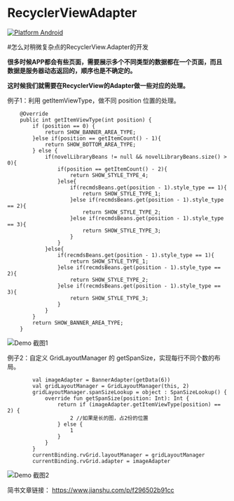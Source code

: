 # RecyclerViewAdapter
[![Platform Android](https://img.shields.io/badge/platform-Android-brightgreen)](https://developer.android.com/)

#怎么对稍微复杂点的RecyclerView.Adapter的开发

**很多时候APP都会有些页面，需要展示多个不同类型的数据都在一个页面，而且数据是服务器动态返回的，顺序也是不确定的。**

**这时候我们就需要在RecyclerView的Adapter做一些对应的处理。**

例子1：利用 getItemViewType，做不同 position 位置的处理。
```
    @Override
    public int getItemViewType(int position) {
        if (position == 0) {
            return SHOW_BANNER_AREA_TYPE;
        }else if(position == getItemCount() - 1){
            return SHOW_BOTTOM_AREA_TYPE;
        } else {
            if(novelLibraryBeans != null && novelLibraryBeans.size() > 0){
                if(position == getItemCount() - 2){
                    return SHOW_STYLE_TYPE_4;
                }else{
                    if(recmdsBeans.get(position - 1).style_type == 1){
                        return SHOW_STYLE_TYPE_1;
                    }else if(recmdsBeans.get(position - 1).style_type == 2){
                        return SHOW_STYLE_TYPE_2;
                    }else if(recmdsBeans.get(position - 1).style_type == 3){
                        return SHOW_STYLE_TYPE_3;
                    }
                }
            }else{
                if(recmdsBeans.get(position - 1).style_type == 1){
                    return SHOW_STYLE_TYPE_1;
                }else if(recmdsBeans.get(position - 1).style_type == 2){
                    return SHOW_STYLE_TYPE_2;
                }else if(recmdsBeans.get(position - 1).style_type == 3){
                    return SHOW_STYLE_TYPE_3;
                }
            }
        }
        return SHOW_BANNER_AREA_TYPE;
    }
```

![Demo 截图1](https://upload-images.jianshu.io/upload_images/633041-91db93b3dc27783b.png?imageMogr2/auto-orient/strip%7CimageView2/2/w/1240)


例子2：自定义 GridLayoutManager 的 getSpanSize，实现每行不同个数的布局。

```
        val imageAdapter = BannerAdapter(getData(6))
        val gridLayoutManager = GridLayoutManager(this, 2)
        gridLayoutManager.spanSizeLookup = object : SpanSizeLookup() {
            override fun getSpanSize(position: Int): Int {
                return if (imageAdapter.getItemViewType(position) == 2) {
                    2 //如果是长的图，占2份的位置
                } else {
                    1
                }
            }
        }
        currentBinding.rvGrid.layoutManager = gridLayoutManager
        currentBinding.rvGrid.adapter = imageAdapter
```

![Demo 截图2](https://upload-images.jianshu.io/upload_images/633041-d246929bf7437dc6.png?imageMogr2/auto-orient/strip%7CimageView2/2/w/1240)

简书文章链接：
https://www.jianshu.com/p/f296502b91cc
